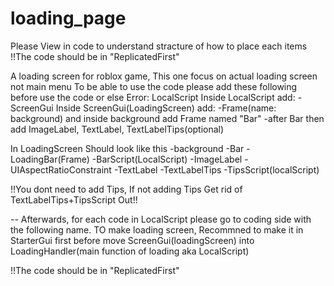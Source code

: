 # loading_page
Please View in code to understand stracture of how to place each items
!!The code should be in "ReplicatedFirst"

A loading screen for roblox game, This one focus on actual loading screen not main menu
To be able to use the code
please add these following before use the code or else Error:
LocalScript
Inside LocalScript add:
   -ScreenGui Inside ScreenGui(LoadingScreen) add:
                 -Frame(name: background) and inside background add Frame named "Bar"
                 -after Bar then add ImageLabel, TextLabel, TextLabelTips(optional)

In LoadingScreen Should look like this
 -background
  -Bar
    -LoadingBar(Frame)
        -BarScript(LocalScript)
  -ImageLabel
    -UIAspectRatioConstraint
  -TextLabel
  -TextLabelTips
     -TipsScript(localScript)

 !!You dont need to add Tips, If not adding Tips Get rid of TextLabelTips+TipsScript Out!!

--
Afterwards, for each code in LocalScript please go to coding side with the following name.
TO make loading screen, Recommned to make it in StarterGui first before move ScreenGui(loadingScreen) into LoadingHandler(main function of loading aka LocalScript)

!!The code should be in "ReplicatedFirst"
